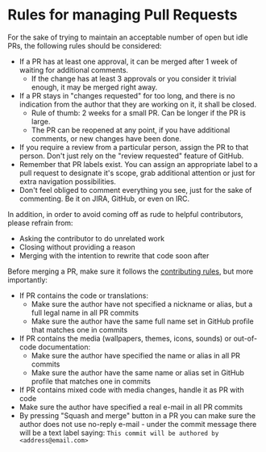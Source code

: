 # Rules for managing Pull Requests

For the sake of trying to maintain an acceptable number of open but idle PRs, the following rules should be considered:
- If a PR has at least one approval, it can be merged after 1 week of waiting for additional comments.
  - If the change has at least 3 approvals or you consider it trivial enough, it may be merged right away.
- If a PR stays in "changes requested" for too long, and there is no indication from the author that they are working on it, it shall be closed.
  - Rule of thumb: 2 weeks for a small PR. Can be longer if the PR is large.
  - The PR can be reopened at any point, if you have additional comments, or new changes have been done.
- If you require a review from a particular person, assign the PR to that person. Don't just rely on the "review requested" feature of GitHub.
- Remember that PR labels exist. You can assign an appropriate label to a pull request to designate it's scope, grab additional attention or just for extra navigation possibilities.
- Don't feel obliged to comment everything you see, just for the sake of commenting. Be it on JIRA, GitHub, or even on IRC.

In addition, in order to avoid coming off as rude to helpful contributors, please refrain from:
- Asking the contributor to do unrelated work
- Closing without providing a reason
- Merging with the intention to rewrite that code soon after

Before merging a PR, make sure it follows the [contributing rules](CONTRIBUTING.md#rules-and-recommendations), but more importantly:
- If PR contains the code or translations:
  - Make sure the author have not specified a nickname or alias, but a full legal name in all PR commits
  - Make sure the author have the same full name set in GitHub profile that matches one in commits
- If PR contains the media (wallpapers, themes, icons, sounds) or out-of-code documentation:
  - Make sure the author have specified the name or alias in all PR commits
  - Make sure the author have the same name or alias set in GitHub profile that matches one in commits
- If PR contains mixed code with media changes, handle it as PR with code
- Make sure the author have specified a real e-mail in all PR commits
- By pressing "Squash and merge" button in a PR you can make sure the author does not use no-reply e-mail -
  under the commit message there will be a text label saying: `This commit will be authored by <address@email.com>`